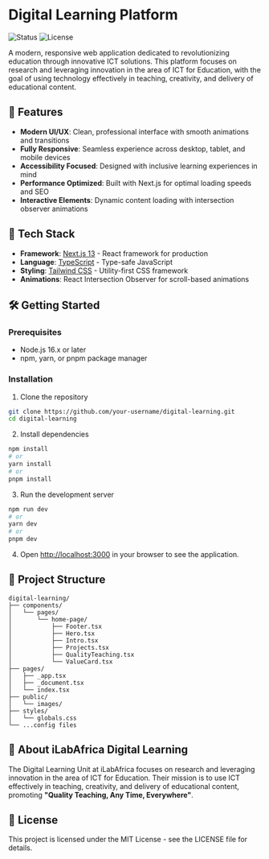 # Digital Learning Platform

![Status](https://img.shields.io/badge/Status-Cancelled-red)
![License](https://img.shields.io/badge/License-MIT-yellow)

A modern, responsive web application dedicated to revolutionizing education through innovative ICT solutions. This platform focuses on research and leveraging innovation in the area of ICT for Education, with the goal of using technology effectively in teaching, creativity, and delivery of educational content.

## 🌟 Features

- **Modern UI/UX**: Clean, professional interface with smooth animations and transitions
- **Fully Responsive**: Seamless experience across desktop, tablet, and mobile devices
- **Accessibility Focused**: Designed with inclusive learning experiences in mind
- **Performance Optimized**: Built with Next.js for optimal loading speeds and SEO
- **Interactive Elements**: Dynamic content loading with intersection observer animations

## 🚀 Tech Stack

- **Framework**: [Next.js 13](https://nextjs.org/) - React framework for production
- **Language**: [TypeScript](https://www.typescriptlang.org/) - Type-safe JavaScript
- **Styling**: [Tailwind CSS](https://tailwindcss.com/) - Utility-first CSS framework
- **Animations**: React Intersection Observer for scroll-based animations

## 🛠️ Getting Started

### Prerequisites

- Node.js 16.x or later
- npm, yarn, or pnpm package manager

### Installation

1. Clone the repository

```bash
git clone https://github.com/your-username/digital-learning.git
cd digital-learning
```

2. Install dependencies

```bash
npm install
# or
yarn install
# or
pnpm install
```

3. Run the development server

```bash
npm run dev
# or
yarn dev
# or
pnpm dev
```

4. Open [http://localhost:3000](http://localhost:3000) in your browser to see the application.

## 📁 Project Structure

```
digital-learning/
├── components/
│   └── pages/
│       └── home-page/
│           ├── Footer.tsx
│           ├── Hero.tsx
│           ├── Intro.tsx
│           ├── Projects.tsx
│           ├── QualityTeaching.tsx
│           └── ValueCard.tsx
├── pages/
│   ├── _app.tsx
│   ├── _document.tsx
│   └── index.tsx
├── public/
│   └── images/
├── styles/
│   └── globals.css
└── ...config files
```

## 🎯 About iLabAfrica Digital Learning

The Digital Learning Unit at iLabAfrica focuses on research and leveraging innovation in the area of ICT for Education. Their mission is to use ICT effectively in teaching, creativity, and delivery of educational content, promoting **"Quality Teaching, Any Time, Everywhere"**.

## 📄 License

This project is licensed under the MIT License - see the LICENSE file for details.
